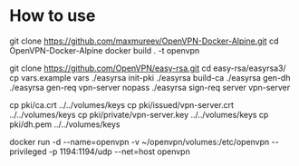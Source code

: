 # How to use

git clone https://github.com/maxmureev/OpenVPN-Docker-Alpine.git
cd OpenVPN-Docker-Alpine
docker build . -t openvpn

git clone https://github.com/OpenVPN/easy-rsa.git
cd easy-rsa/easyrsa3/
cp vars.example vars
./easyrsa init-pki
./easyrsa build-ca
./easyrsa gen-dh
./easyrsa gen-req vpn-server nopass
./easyrsa sign-req server vpn-server

cp pki/ca.crt ../../volumes/keys
cp pki/issued/vpn-server.crt ../../volumes/keys
cp pki/private/vpn-server.key ../../volumes/keys
cp pki/dh.pem ../../volumes/keys

docker run -d --name=openvpn -v ~/openvpn/volumes:/etc/openvpn --privileged -p 1194:1194/udp --net=host openvpn
